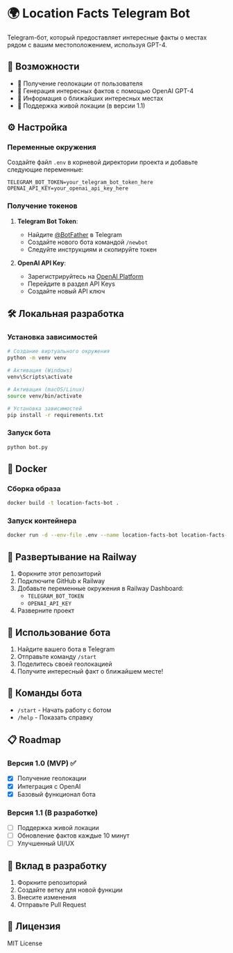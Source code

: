 # 🌍 Location Facts Telegram Bot

Telegram-бот, который предоставляет интересные факты о местах рядом с вашим местоположением, используя GPT-4.

## 🚀 Возможности

- 📍 Получение геолокации от пользователя
- 🧠 Генерация интересных фактов с помощью OpenAI GPT-4
- 🌟 Информация о ближайших интересных местах
- 🔄 Поддержка живой локации (в версии 1.1)

## ⚙️ Настройка

### Переменные окружения

Создайте файл `.env` в корневой директории проекта и добавьте следующие переменные:

```env
TELEGRAM_BOT_TOKEN=your_telegram_bot_token_here
OPENAI_API_KEY=your_openai_api_key_here
```

### Получение токенов

1. **Telegram Bot Token**:
   - Найдите [@BotFather](https://t.me/BotFather) в Telegram
   - Создайте нового бота командой `/newbot`
   - Следуйте инструкциям и скопируйте токен

2. **OpenAI API Key**:
   - Зарегистрируйтесь на [OpenAI Platform](https://platform.openai.com)
   - Перейдите в раздел API Keys
   - Создайте новый API ключ

## 🛠 Локальная разработка

### Установка зависимостей

```bash
# Создание виртуального окружения
python -m venv venv

# Активация (Windows)
venv\Scripts\activate

# Активация (macOS/Linux)
source venv/bin/activate

# Установка зависимостей
pip install -r requirements.txt
```

### Запуск бота

```bash
python bot.py
```

## 🐳 Docker

### Сборка образа

```bash
docker build -t location-facts-bot .
```

### Запуск контейнера

```bash
docker run -d --env-file .env --name location-facts-bot location-facts-bot
```

## 🚀 Развертывание на Railway

1. Форкните этот репозиторий
2. Подключите GitHub к Railway
3. Добавьте переменные окружения в Railway Dashboard:
   - `TELEGRAM_BOT_TOKEN`
   - `OPENAI_API_KEY`
4. Разверните проект

## 📱 Использование бота

1. Найдите вашего бота в Telegram
2. Отправьте команду `/start`
3. Поделитесь своей геолокацией
4. Получите интересный факт о ближайшем месте!

## 🔧 Команды бота

- `/start` - Начать работу с ботом
- `/help` - Показать справку

## 📋 Roadmap

### Версия 1.0 (MVP) ✅
- [x] Получение геолокации
- [x] Интеграция с OpenAI
- [x] Базовый функционал бота

### Версия 1.1 (В разработке)
- [ ] Поддержка живой локации
- [ ] Обновление фактов каждые 10 минут
- [ ] Улучшенный UI/UX

## 🤝 Вклад в разработку

1. Форкните репозиторий
2. Создайте ветку для новой функции
3. Внесите изменения
4. Отправьте Pull Request

## 📄 Лицензия

MIT License 